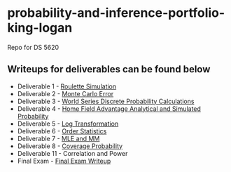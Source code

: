 # probability-and-inference-portfolio-king-logan
Repo for DS 5620 

## Writeups for deliverables can be found below
* Deliverable 1 - [Roulette Simulation](https://github.com/kingla6/probability-and-inference-portfolio-king-logan/blob/master/01-roulette-simulation/writeup.md)
* Deliverable 2 - [Monte Carlo Error](https://github.com/kingla6/probability-and-inference-portfolio-king-logan/blob/master/02-monte-carlo-error/writeup.md)
* Deliverable 3 - [World Series Discrete Probability Calculations](https://github.com/kingla6/probability-and-inference-portfolio-king-logan/blob/master/03-discrete-probability-calculations/writeup.md)
* Deliverable 4 - [Home Field Advantage Analytical and Simulated Probability](https://github.com/kingla6/probability-and-inference-portfolio-king-logan/blob/master/04-home-field-advantage/writeup.md)
* Deliverable 5 - [Log Transformation](https://github.com/kingla6/probability-and-inference-portfolio-king-logan/blob/master/05-log-transformation/writeup.md)
* Deliverable 6 - [Order Statistics](https://github.com/kingla6/probability-and-inference-portfolio-king-logan/blob/master/06-order-statistics/writeup.md)
* Deliverable 7 - [MLE and MM](https://github.com/kingla6/probability-and-inference-portfolio-king-logan/blob/master/07-mle-and-mm/writeup.html)
* Deliverable 8 - [Coverage Probability](https://github.com/kingla6/probability-and-inference-portfolio-king-logan/blob/master/08-coverage-probability/writeup.html)
* Deliverable 11 - Correlation and Power
* Final Exam - [Final Exam Writeup](https://github.com/kingla6/probability-and-inference-portfolio-king-logan/blob/master/99-final-exam/writeup.html)
